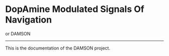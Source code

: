 # DopAmine Modulated Signals Of Navigation

or DAMSON

---

This is the documentation of the DAMSON project.